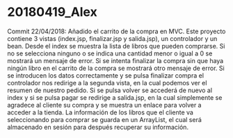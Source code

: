 # 20180419_Alex

Commit 22/04/2018: Añadido el carrito de la compra en MVC. Este proyecto contiene 3 vistas (index.jsp, finalizar.jsp y salida.jsp), un controlador y un bean. Desde el index se muestra la lista de libros que pueden comprarse. Si no se selecciona ninguno o se indica una cantidad menor o igual a 0 se mostrará un mensaje de error. Si se intenta finalizar la compra sin que haya ningún libro en el carrito de la compra se mostrará otro mensaje de error. Si se introducen los datos correctamente y se pulsa finalizar compra el controlador nos redirige a la segunda vista, en la cual podemos ver el resumen de nuestro pedido. Si se pulsa volver se accederá de nuevo al index y si se pulsa pagar se redirige a salida.jsp, en la cual simplemente se agradece al cliente su compra y se muestra un enlace para volver a acceder a la tienda. La información de los libros que el cliente va seleccionando para comprar se guarda en un ArrayList, el cual será almacenado en sesión para después recuperar su información.